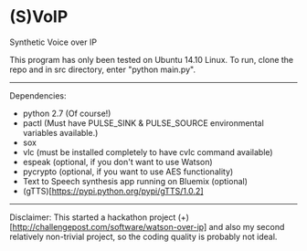 # (S)VoIP

Synthetic Voice over IP

This program has only been tested on Ubuntu 14.10 Linux. To run, clone the repo and in src directory, enter "python main.py".

---
Dependencies:
- python 2.7 (Of course!)
- pactl (Must have PULSE_SINK & PULSE_SOURCE environmental variables available.)
- sox
- vlc (must be installed completely to have cvlc command available)
- espeak (optional, if you don't want to use Watson)
- pycrypto (optional, if you want to use AES functionality)
- Text to Speech synthesis app running on Bluemix (optional)
- (gTTS)[https://pypi.python.org/pypi/gTTS/1.0.2]
---

Disclaimer: This started a hackathon project (+)[http://challengepost.com/software/watson-over-ip] and also my second relatively non-trivial project, so the coding quality is probably not ideal.
